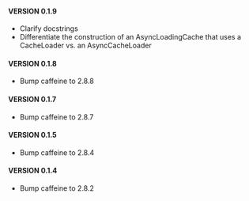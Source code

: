 #### VERSION 0.1.9
* Clarify docstrings
* Differentiate the construction of an AsyncLoadingCache that uses a CacheLoader
vs. an AsyncCacheLoader

#### VERSION 0.1.8
* Bump caffeine to 2.8.8

#### VERSION 0.1.7
* Bump caffeine to 2.8.7

#### VERSION 0.1.5
* Bump caffeine to 2.8.4

#### VERSION 0.1.4
* Bump caffeine to 2.8.2
